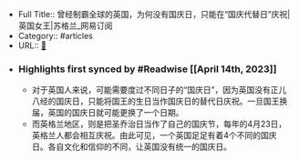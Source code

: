 - Full Title:: 曾经制霸全球的英国，为何没有国庆日，只能在“国庆代替日”庆祝|英国女王|苏格兰_网易订阅
- Category:: #articles
- URL:: [🔗](https://www.163.com/dy/article/HA7QFV3L0550B4VB.html)
- ### Highlights first synced by #Readwise [[April 14th, 2023]]
    - 对于英国人来说，可能需要度过不同日子的“国庆日”，因为英国没有正儿八经的国庆日，只能将国王的生日当作国庆日的替代日庆祝。一旦国王换届，英国的国庆日就可能更换了一个日期。
    - 而英格兰地区，则是把圣乔治日当作了自己的国庆节，每年的4月23日，英格兰人都会相互庆祝。由此可见，一个英国足足有着4个不同的国庆日。各自文化和信仰的不同，让英国没有统一的国庆日。
